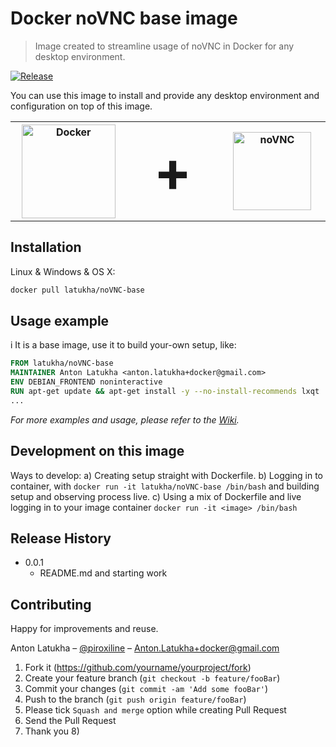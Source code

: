 # Docker noVNC base image
> Image created to streamline usage of noVNC in Docker for any desktop environment.

[![Release][release-img]][release-url]

You can use this image to install and provide any desktop environment and configuration on top of this image.


<table>
  <tr>
  <th style="width:200px"><img src="https://cdn.rawgit.com/Anton-Latukha/docker-noVNC-base/master/images/docker-logo.svg" alt="Docker" width="150"></th>
  <th style="font-size:90px">+</th>
  <th style="width:200px"><img src="https://cdn.rawgit.com/Anton-Latukha/docker-noVNC-base/master/images/noVNC-logo.svg" alt="noVNC" width="125"></th>
  </tr>
</table>

## Installation

Linux & Windows & OS X:

```sh
docker pull latukha/noVNC-base
```

## Usage example
i
It is a base image, use it to build your-own setup, like:

```Dockerfile
FROM latukha/noVNC-base
MAINTAINER Anton Latukha <anton.latukha+docker@gmail.com>
ENV DEBIAN_FRONTEND noninteractive
RUN apt-get update && apt-get install -y --no-install-recommends lxqt
...
```

_For more examples and usage, please refer to the [Wiki][wiki]._

## Development on this image

Ways to develop:
a) Creating setup straight with Dockerfile.
b) Logging in to container, with `docker run -it latukha/noVNC-base /bin/bash` and building setup and observing process live.
c) Using a mix of Dockerfile and live logging in to your image container `docker run -it <image> /bin/bash`

## Release History

* 0.0.1
    * README.md and starting work

## Contributing

Happy for improvements and reuse.

Anton Latukha – [@piroxiline](https://twitter.com/piroxiline) – Anton.Latukha+docker@gmail.com

1. Fork it (<https://github.com/yourname/yourproject/fork>)
2. Create your feature branch (`git checkout -b feature/fooBar`)
3. Commit your changes (`git commit -am 'Add some fooBar'`)
4. Push to the branch (`git push origin feature/fooBar`)
5. Please tick `Squash and merge` option while creating Pull Request
6. Send the Pull Request
7. Thank you 8)

<!-- Markdown link & img dfn's -->
[release-img]: https://img.shields.io/badge/release-0.0.1-brightgreen.svg?style=flat-square
[release-url]: https://github.com/Anton-Latukha/docker-noVNC-base
[wiki]: https://github.com/Anton-Latukha/docker-noVNC-base/wiki
